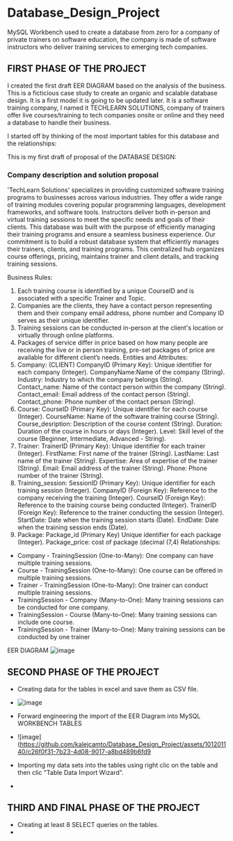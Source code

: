 # Database_Design_Project
MySQL Workbench used to create a database from zero for a company of private trainers on software education, the company is made of software instructors who deliver training services to emerging tech companies.

## FIRST PHASE OF THE PROJECT

I created the first draft EER DIAGRAM based on the analysis of the business. This is a ficticious case study to create an organic and scalable database design. 
It is a first model it is going to be updated later.
It is a software training company, I named it TECHLEARN SOLUTIONS, company of trainers offer live courses/training to tech companies onsite or online and they need a database to handle their business. 

I started off by thinking of the most important tables for this database and the relationships: 

This is my first draft of proposal of the DATABASE DESIGN: 


  ### Company description and solution proposal
'TechLearn Solutions' specializes in providing customized software training programs to 
businesses across various industries. They offer a wide range of training modules covering 
popular programming languages, development frameworks, and software tools. Instructors 
deliver both in-person and virtual training sessions to meet the specific needs and goals of their 
clients.
This database was built with the purpose of efficiently managing their training programs and 
ensure a seamless business experience. Our commitment is to build a robust database system 
that efficiently manages their trainers, clients, and training programs. This centralized hub 
organizes course offerings, pricing, maintains trainer and client details, and tracking training 
sessions. 

Business Rules:
1. Each training course is identified by a unique CourseID and is associated with a specific 
Trainer and Topic.
2. Companies are the clients, they have a contact person representing them and their 
company email address, phone number and Company ID serves as their unique 
identifier.
3. Training sessions can be conducted in-person at the client's location or virtually through 
online platforms.
4. Packages of service differ in price based on how many people are receiving the live or in 
person training, pre-set packages of price are available for different client’s needs.
Entities and Attributes:
1. Company: (CLIENT)
CompanyID (Primary Key): Unique identifier for each company (Integer).
CompanyName:Name of the company (String).
Industry: Industry to which the company belongs (String).
Contact_name: Name of the contact person within the company (String).
Contact_email: Email address of the contact person (String).
Contact_phone: Phone number of the contact person (String).
2. Course:
CourseID (Primary Key): Unique identifier for each course (Integer).
CourseName: Name of the software training course (String).
Course_desription: Description of the course content (String).
Duration: Duration of the course in hours or days (Integer).
Level: Skill level of the course (Beginner, Intermediate, Advanced - String).
3. Trainer:
TrainerID (Primary Key): Unique identifier for each trainer (Integer).
FirstName: First name of the trainer (String).
LastName: Last name of the trainer (String).
Expertise: Area of expertise of the trainer (String).
Email: Email address of the trainer (String).
Phone: Phone number of the trainer (String).
4. Training_session:
SessionID (Primary Key): Unique identifier for each training session (Integer).
CompanyID (Foreign Key): Reference to the company receiving the training (Integer).
CourseID (Foreign Key): Reference to the training course being conducted (Integer).
TrainerID (Foreign Key): Reference to the trainer conducting the session (Integer).
StartDate: Date when the training session starts (Date).
EndDate: Date when the training session ends (Date).
5. Package:
Package_id (Primary Key) Unique identifier for each package (Integer).
Package_price: cost of package (decimal (7,4)
Relationships:
- Company - TrainingSession (One-to-Many): One company can have multiple training 
sessions.
- Course - TrainingSession (One-to-Many): One course can be offered in multiple training 
sessions.
- Trainer - TrainingSession (One-to-Many): One trainer can conduct multiple training 
sessions.
- TrainingSession - Company (Many-to-One): Many training sessions can be conducted 
for one company.
- TrainingSession - Course (Many-to-One): Many training sessions can include one 
course.
- TrainingSession - Trainer (Many-to-One): Many training sessions can be conducted by 
one trainer

EER DIAGRAM
![image](https://github.com/kalejcamto/Database_Design_Project/assets/101201140/792bc1a6-ccf5-4c4e-af8a-d51fe092aab3)

## SECOND PHASE OF THE PROJECT

-  Creating data for the tables in excel and save them as CSV file.
-  ![image](https://github.com/kalejcamto/Database_Design_Project/assets/101201140/836be979-48c9-4153-bb5a-2ca973422653)

-  Forward engineering the import of the EER Diagram into MySQL WORKBENCH TABLES
-  ![image](https://github.com/kalejcamto/Database_Design_Project/assets/101201140/c26f0f31-7b23-4d08-9017-a8bd489b6fd9

-  Importing my data sets into the tables using right clic on the table and then clic "Table Data Import Wizard".
-  

## THIRD AND FINAL PHASE OF THE PROJECT
-  Creating at least 8 SELECT queries on the tables.
-  
